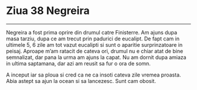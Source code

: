 
# Ziua 38 Negreira



---

Negreira a fost prima oprire din drumul catre Finisterre. Am ajuns dupa masa tarziu, dupa ce am trecut prin padurici de eucalipt. De fapt cam in ultimele 5, 6 zile am tot vazut eucalipti si sunt o aparitie surprinzatoare in peisaj. Aproape m’am ratacit de cateva ori, drumul nu e chiar atat de bine semnalizat, dar pana la urma am ajuns la capat. Nu am dornit dupa amiaza in ultima saptamana, dar azi am reusit sa fur o ora de somn.

A inceput iar sa ploua si cred ca ne ca insoti cateva zile vremea proasta. Abia astept sa ajun la ocean si sa lancezesc. Sunt cam obosit.
